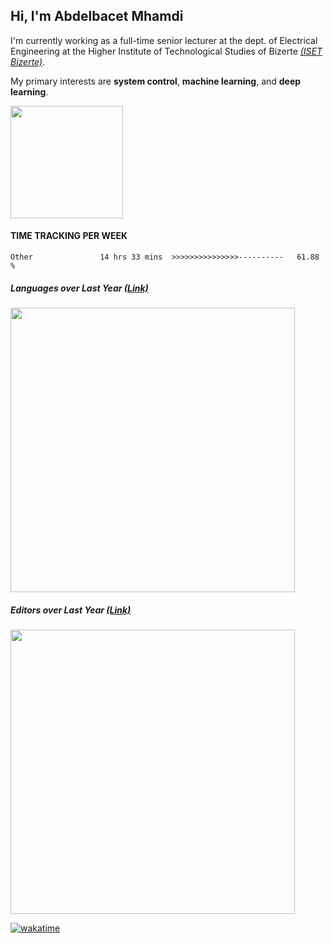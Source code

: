 ## Hi, I'm **Abdelbacet Mhamdi**

I'm currently working as a full-time senior lecturer at the dept. of Electrical Engineering at the Higher Institute of Technological Studies of Bizerte [*(ISET Bizerte)*](http://www.isetbz.rnu.tn/).

My primary interests are **system control**, **machine learning**, and **deep learning**.

<img height="180em" src="https://github-readme-stats.vercel.app/api/top-langs/?username=a-mhamdi&langs_count=8&layout=compact&theme=vue-dark" />

#### TIME TRACKING PER WEEK
<!--START_SECTION:waka-->

```text
Other               14 hrs 33 mins  >>>>>>>>>>>>>>>----------   61.88 %
```

<!--END_SECTION:waka-->

##### Languages over Last Year [*(Link)*](https://wakatime.com/share/@amhamdi/49ea0b1f-68f2-4656-8248-c8337315c73a.svg)

<img width="455em" src="https://wakatime.com/share/@amhamdi/49ea0b1f-68f2-4656-8248-c8337315c73a.svg">

##### Editors over Last Year [*(Link)*](https://wakatime.com/share/@amhamdi/0340a155-5d46-41be-bd70-5169555814a4.svg)

<img width="455em" src="https://wakatime.com/share/@amhamdi/0340a155-5d46-41be-bd70-5169555814a4.svg">

[![wakatime](https://wakatime.com/badge/user/a7e05912-c632-43ea-8993-3a4a3d6118b3.svg)](https://wakatime.com/@a7e05912-c632-43ea-8993-3a4a3d6118b3)













<!--  
                      %%%%%%%%%%%%%%%%%%%%%%%%%%%%%%%%%%%%%%%%%%% COMMENTS %%%%%%%%%%%%%%%%%%%%%%%%%%%%%%%%%%%%%%%%%%%

[![wakatime](https://wakatime.com/badge/user/a7e05912-c632-43ea-8993-3a4a3d6118b3.svg)](https://wakatime.com/@a7e05912-c632-43ea-8993-3a4a3d6118b3)

##### [Languages over last 7 days]()
 
![Languages](https://wakatime.com/share/@amhamdi/f97464e9-85fa-4cf4-b6db-f45e253e177a.svg)
 
##### Editors over last 7 days

![Editors](https://wakatime.com/share/@amhamdi/3fa42229-0715-411a-8b24-2e0f1ad61ba2.svg)



## My GitHub Statistics
<img height="180em" src="https://github-readme-stats.vercel.app/api?username=a-mhamdi&show_icons=true&hide_border=true&&count_private=true&include_all_commits=true&langs_count=8&layout=compact&theme=vue-dark" />

<img height="180em" src="https://github-readme-stats.vercel.app/api/top-langs/?username=a-mhamdi&langs_count=8&layout=compact&theme=vue-dark" />

## You Can Reach Me On
<div align="center">
  
  <a href="https://www.linkedin.com/in/linmhamdi/" target="_blank">
  <img src=https://img.shields.io/badge/linkedin-%231E77B5.svg?&style=for-the-badge&logo=linkedin&logoColor=white alt=linkedin style="margin-bottom: 5px;" />
  </a>
  
  <a href="https://twitter.com/twMhamdi" target="_blank">
  <img src=https://img.shields.io/badge/twitter-%2300acee.svg?&style=for-the-badge&logo=twitter&logoColor=white alt=twitter style="margin-bottom: 5px;" />
  </a>
  
  <a href="https://www.facebook.com/fbMhamdi" target="_blank">
  <img src=https://img.shields.io/badge/facebook-%232E87FB.svg?&style=for-the-badge&logo=facebook&logoColor=white alt=facebook style="margin-bottom: 5px;" />
  </a>
  
</div>


**a-mhamdi/a-mhamdi** is a ✨ _special_ ✨ repository because its `README.md` (this file) appears on your GitHub profile.

Here are some ideas to get you started:

- 🔭 I’m currently working on ...
- 🌱 I’m currently learning ...
- 👯 I’m looking to collaborate on ...
- 🤔 I’m looking for help with ...
- 💬 Ask me about ...
- 📫 How to reach me: ...
- 😄 Pronouns: ...
- ⚡ Fun fact: ...

https://javascript.plainenglish.io/how-to-create-an-awesome-github-profile-readme-a474d5b45645
https://wakatime.com/plugins
<p align="left"> <img src="https://komarev.com/ghpvc/?username=a-mhamdi&label=My+Profile+Visitors&color=red&style=plastic" /> </p>

  <a href="https://github.com/a-mhamdi" target="_blank">
    <img src=https://img.shields.io/badge/github-%2324292e.svg?&style=for-the-badge&logo=github&logoColor=white alt=github style="margin-bottom: 5px;" />
  </a>

-->
